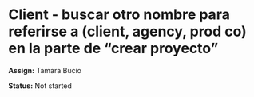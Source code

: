 # Client - buscar otro nombre para referirse a (client, agency, prod co) en la parte de “crear proyecto”

**Assign:** Tamara Bucio

**Status:** Not started

